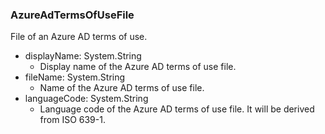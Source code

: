 ### AzureAdTermsOfUseFile
File of an Azure AD terms of use.

- displayName: System.String
  - Display name of the Azure AD terms of use file.
- fileName: System.String
  - Name of the Azure AD terms of use file.
- languageCode: System.String
  - Language code of the Azure AD terms of use file. It will be derived from ISO 639-1.
